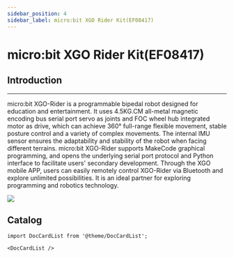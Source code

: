 ```yaml
---
sidebar_position: 4
sidebar_label: micro:bit XGO Rider Kit(EF08417)
---
```


# micro:bit XGO Rider Kit(EF08417)

## Introduction

---

micro:bit XGO-Rider is a programmable bipedal robot designed for education and entertainment. It uses 4.5KG.CM all-metal magnetic encoding bus serial port servo as joints and FOC wheel hub integrated motor as drive, which can achieve 360° full-range flexible movement, stable posture control and a variety of complex movements. The internal IMU sensor ensures the adaptability and stability of the robot when facing different terrains. micro:bit XGO-Rider supports MakeCode graphical programming, and opens the underlying serial port protocol and Python interface to facilitate users' secondary development. Through the XGO mobile APP, users can easily remotely control XGO-Rider via Bluetooth and explore unlimited possibilities. It is an ideal partner for exploring programming and robotics technology.

![](https://wiki-media-ef.oss-cn-hongkong.aliyuncs.com/docs/microbit/robot/xgo-rider-kit/images/microbit-xgo-rider-kit-introdutin-01.png)

## Catalog

```mdx-code-block
import DocCardList from '@theme/DocCardList';

<DocCardList />
```
